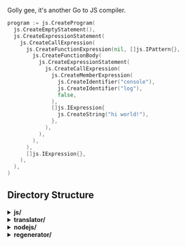 Golly gee, it's another Go to JS compiler.

```go
program := js.CreateProgram(
  js.CreateEmptyStatement(),
  js.CreateExpressionStatement(
    js.CreateCallExpression(
      js.CreateFunctionExpression(nil, []js.IPattern{},
        js.CreateFunctionBody(
          js.CreateExpressionStatement(
            js.CreateCallExpression(
              js.CreateMemberExpression(
                js.CreateIdentifier("console"),
                js.CreateIdentifier("log"),
                false,
              ),
              []js.IExpression{
                js.CreateString("hi world!"),
              },
            ),
          ),
        ),
      ),
      []js.IExpression{},
    ),
  ),
)
```

## Directory Structure

<details>
<summary><strong>js/</strong></summary>
<strong>syntax.go:</strong> this is the AST format for Javascript (ES3) (TODO: move to internal/)
<strong>assemble.go:</strong> this will turn JS AST nodes into Javascript source code (TODO: move to internal/)
<strong>api.go:</strong> this is the public interface for creating JS AST nodes
</details>
<details>
<summary><strong>translator/</strong></summary>
  <strong>translate.go:</strong> this translates our Go AST into a JS AST. This file is the bread & butter of the project
</details>
<details>
<summary><strong>nodejs/</strong></summary>
  <strong>node</strong>: the oldest node binary I could compile (0.6.0). no promises, generators, async/await. I've just been using this for testing
</details>
<details>
<summary><strong>regenerator/</strong></summary>
this just is some test files for trying to wrap my head around how this transform works
<details>
<strong>golly.go</strong>: public API for golly
<details>
<strong>cmd/golly/main.go</strong>
CLI for golly
</details>
```

## Open Questions

- [x] How will we deal with existing Go standard libraries?
  - Standard libraries are opt-in and won't work out of the box (these + DOM are the only libraries internal to Golly)
- [x] How will the different base Go types map to javascript types? (like maps)
  - This is where Golly may have to be more strict than Go (e.g. map[boolean]string)
- [x] How will we make DOM typesafe, but not include it in the build?
  - DOM will be by default be an server-side API (like jsdom), but include interfaces to JS AST Nodes that Golly will call into over transpiling the Go code into JS
- [ ] How will React/Preact look and work inside Go?
- [x] How can we implement the DOM's massive API
  - We'll try to generate this using Typescript's definitions
- [ ] How can we turn goroutines and channels into async/await?
- [ ] How does the JS variable scope differ from the Go's scope and what do we need to account for?
- [ ] Should Go's interfaces show up in the emitted Javascript in any form?
- [ ] Is it possible to "upgrade" an existing Go package to use Golly when you don't control the package's source, e.g. "fmt"?
- [ ] Should we rename this project to Jolly? :-D

## High-level TODO:

File-Level:

- [x] implement if statements
- [x] implement loops
- [x] implement nested structs
- [x] implement classes
- [x] implement arrays
- [x] implement maps
- [ ] implement functions with multiple return values
- [ ] anonymous functions
- [ ] implement built-in functions (append, copy, len, make)
- [ ] implement spreads (users...)
- [ ] implement switch statements
- [ ] handle User{"a"}
- [ ] breaks, continues, panics
- [ ] custom types (type Blah = string)
- [ ] global variables, constants, etc.

Package-Level:

- [ ] support multiple files
  - files are wrapped in closures and the package wraps the file closures in another closure calling main()
  - we can be clever and do topological dependency sorting to eliminate this later (look to rollup for inspiration here)
- [ ] write basic DOM package using Typescript's libdefs
  - Source: https://github.com/Microsoft/TypeScript/blob/master/lib/lib.dom.d.ts
  - Typescript has a script to generate these files, so maybe we can use that 

Hard but probably necessary:

- [ ] support goroutines and channels (using async/await)
  - we need some async functionality for things like AJAX
  - probably makes sense to prototype this as a babel transform first 
  - for cross-browser we can run it through this: https://github.com/facebook/regenerator
    - this process relies on a Promise polyfill, but if written
    to use generators, we no longer need promises.
- [ ] handle differences in variable scope between JS <-> Golang

Before I can use:

- [ ] write preact package (~1000LOC)
- [ ] write fetch package (https://github.com/developit/unfetch ~50LOC)
- [ ] basic development server (livereload is fine for now)

Later:

- [ ] add spacing (space, tab, newline) tokens into the JS AST to improve our JS output format
- [ ] implement defer function () { ... }
- [ ] error out on maps without key strings
- [ ] recover statement
- [ ] goto + label statements
- [ ] support go's select statement

## Design

- Small single-file builds that run in all browsers
- Compiles to ES3, the most popular JS dialect
- The "bucklescript" for Go
- Fast builds

## Wait, why?

- Javascript has become increasingly difficult to package up and distribute.
- Even with WebAssembly, Javascript will be supported for years to come
- Go has a minimal syntax and clear future priorities
- Go is both easy to read and easy to maintain
- Golly code runs in Go (not necessarily the other way around, see below)

## Tradeoffs

**Golly is learn once, write everywhere. Not a write once, run everywhere**

Just because your code is running in Go does not mean it will run on Golly without modification. For everything that browserify & webpack brought to the community,they also brought with it mysteriously large builds.

Golly aims to generate clean, minimal & performant ES3 code that works in every browser. It will not jump hoops to make your Go code work inside the browser. GopherJS is much better suited for that task.

**Golly doesn't include Go's standard library**

All 3rd party packages are opt-in. This is to make sure that our builds remain purposeful and small.